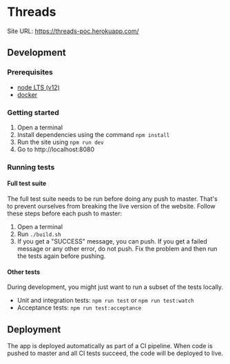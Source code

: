 # Threads

Site URL: https://threads-poc.herokuapp.com/

## Development

### Prerequisites

- [node LTS (v12)](https://nodejs.org/en/download/)
- [docker](https://docs.docker.com/get-docker/)

### Getting started

1. Open a terminal
2. Install dependencies using the command `npm install`
3. Run the site using `npm run dev`
4. Go to http://localhost:8080

### Running tests

#### Full test suite

The full test suite needs to be run before doing any push to master. That's to
prevent ourselves from breaking the live version of the website. Follow these
steps before each push to master:

1. Open a terminal
2. Run `./build.sh`
3. If you get a "SUCCESS" message, you can push. If you get a failed message or
   any other error, do not push. Fix the problem and then run the tests again
   before pushing.

#### Other tests

During development, you might just want to run a subset of the tests locally.

- Unit and integration tests: `npm run test` or `npm run test:watch`
- Acceptance tests: `npm run test:acceptance`

## Deployment

The app is deployed automatically as part of a CI pipeline. When code is pushed
to master and all CI tests succeed, the code will be deployed to live.
